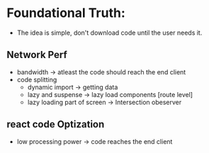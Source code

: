 # Foundational Truth:
*  The idea is simple, don't download code until the user needs it.

## Network Perf 
* bandwidth -> atleast the code should reach the end client
* code splitting 
    * dynamic import -> getting data
    * lazy and suspense ->  lazy load components  [route level]
    * lazy loading  part of screen -> Intersection obeserver


## react code Optization
* low processing power -> code reaches the end client




<!-- 
1. Network optimization : reducing bundle size
2. react internal optimzations
    VDOM
    Bathching
    Diffing Algo
3. React code level optimization
    a. cache  your component -> React.memo
    b. cache your function -> useCallback
    c. cache a calculation -> useMemo
 -->